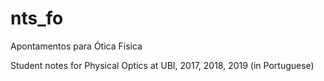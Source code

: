 # nts_fo
Apontamentos para Ótica Física

Student notes for Physical Optics at UBI, 2017, 2018, 2019 (in Portuguese)
